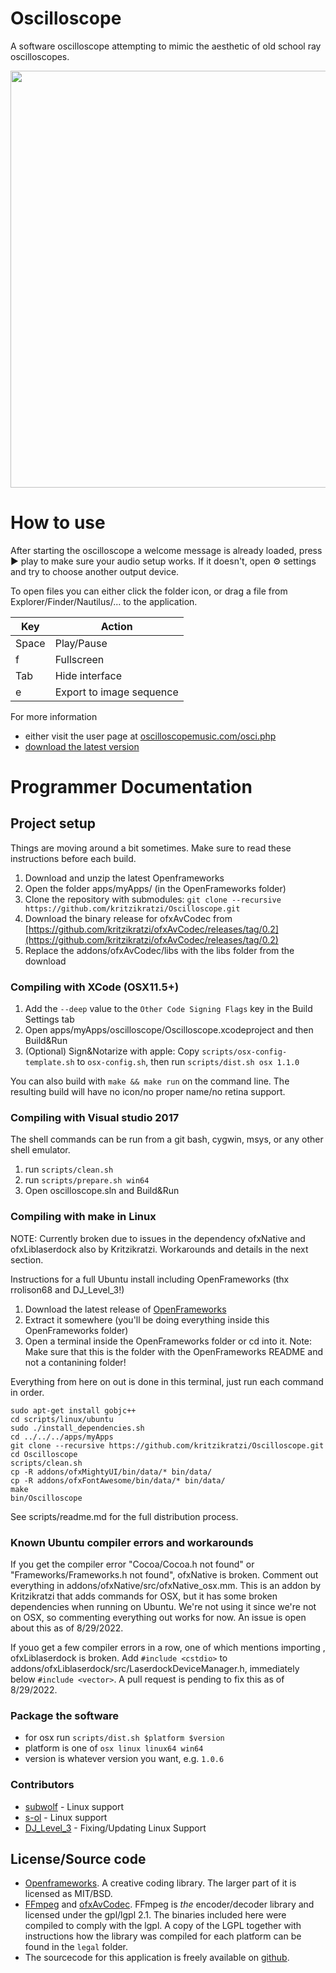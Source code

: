 Oscilloscope
===

A software oscilloscope attempting to mimic the aesthetic of old school ray oscilloscopes. 
	
<img src="docs/screenshot.png" width="667">

# How to use

After starting the oscilloscope a welcome message is already loaded, press ▶︎ play to make sure your audio setup works. If it doesn't, open ⚙ settings and try to choose another output device. 

To open files you can either click the folder icon, or drag a file from Explorer/Finder/Nautilus/... to the application. 


|Key   |Action|
|------|------|
|Space |Play/Pause|
|f     |Fullscreen|
|Tab   |Hide interface|
|e     |Export to image sequence|



For more information

* either visit the user page at <a href="https://oscilloscopemusic.com/osci.php">oscilloscopemusic.com/osci.php</a>
* [download the latest version](https://github.com/kritzikratzi/Oscilloscope/releases)


# Programmer Documentation

## Project setup 

Things are moving around a bit sometimes. 
Make sure to read these instructions before each build. 

1. Download and unzip the latest Openframeworks
1. Open the folder apps/myApps/ (in the OpenFrameworks folder)
1. Clone the repository with submodules: `git clone --recursive https://github.com/kritzikratzi/Oscilloscope.git`
1. Download the binary release for ofxAvCodec from [https://github.com/kritzikratzi/ofxAvCodec/releases/tag/0.2](https://github.com/kritzikratzi/ofxAvCodec/releases/tag/0.2)
1. Replace the addons/ofxAvCodec/libs with the libs folder from the download


### Compiling with XCode (OSX11.5+)

1. Add the `--deep` value to the `Other Code Signing Flags` key in the Build Settings tab
1. Open apps/myApps/oscilloscope/Oscilloscope.xcodeproject and then Build&Run
1. (Optional) Sign&Notarize with apple: Copy `scripts/osx-config-template.sh` to `osx-config.sh`, then run `scripts/dist.sh osx 1.1.0`


You can also build with `make && make run` on the command line. The resulting build will have no icon/no proper name/no retina support. 

### Compiling with Visual studio 2017

The shell commands can be run from a git bash, cygwin, msys, or any other shell emulator. 

1. run `scripts/clean.sh`
1. run `scripts/prepare.sh win64`
1. Open oscilloscope.sln and Build&Run

### Compiling with make in Linux

NOTE: Currently broken due to issues in the dependency ofxNative and ofxLiblaserdock also by Kritzikratzi. Workarounds and details in the next section.

Instructions for a full Ubuntu install including OpenFrameworks (thx rrolison68 and DJ_Level_3!)

1. Download the latest release of [OpenFrameworks](https://github.com/openframeworks/openFrameworks/releases/latest)
2. Extract it somewhere (you'll be doing everything inside this OpenFrameworks folder)
3. Open a terminal inside the OpenFrameworks folder or cd into it.
	Note: Make sure that this is the folder with the OpenFrameworks README and not a contanining folder!
		
Everything from here on out is done in this terminal, just run each command in order.
	
	sudo apt-get install gobjc++
	cd scripts/linux/ubuntu
	sudo ./install_dependencies.sh
	cd ../../../apps/myApps
	git clone --recursive https://github.com/kritzikratzi/Oscilloscope.git
	cd Oscilloscope
	scripts/clean.sh
	cp -R addons/ofxMightyUI/bin/data/* bin/data/
	cp -R addons/ofxFontAwesome/bin/data/* bin/data/
	make
	bin/Oscilloscope
See scripts/readme.md for the full distribution process. 

### Known Ubuntu compiler errors and workarounds

If you get the compiler error "Cocoa/Cocoa.h not found" or "Frameworks/Frameworks.h not found", ofxNative is broken. Comment out everything in addons/ofxNative/src/ofxNative_osx.mm. This is an addon by Kritzikratzi that adds commands for OSX, but it has some broken dependencies when running on Ubuntu. We're not using it since we're not on OSX, so commenting everything out works for now. An issue is open about this as of 8/29/2022.

If youo get a few compiler errors in a row, one of which mentions importing <cstdio>, ofxLiblaserdock is broken. Add `#include <cstdio>` to addons/ofxLiblaserdock/src/LaserdockDeviceManager.h, immediately below `#include <vector>`. A pull request is pending to fix this as of 8/29/2022.

### Package the software

* for osx run `scripts/dist.sh $platform $version`
* platform is one of `osx linux linux64 win64`
* version is whatever version you want, e.g. `1.0.6`

### Contributors

* [subwolf](https://github.com/subwolf/) - Linux support
* [s-ol](https://github.com/s-ol/) - Linux support
* [DJ_Level_3](https://github.com/DJLevel3) - Fixing/Updating Linux Support


## License/Source code

* [Openframeworks](http://openframeworks.cc). A creative coding library. The larger part of it is licensed as MIT/BSD. 
* [FFmpeg](http://www.ffmpeg.org/) and [ofxAvCodec](https://github.com/kritzikratzi/ofxAvCodec). FFmpeg is _the_ encoder/decoder library and licensed under the gpl/lgpl 2.1. The binaries included here were compiled to comply with the lgpl. A copy of the LGPL together with instructions how the library was compiled for each platform can be found in the `legal` folder. 
* The sourcecode for this application is freely available on [github](https://github.com/kritzikratzi/Oscilloscope). 
